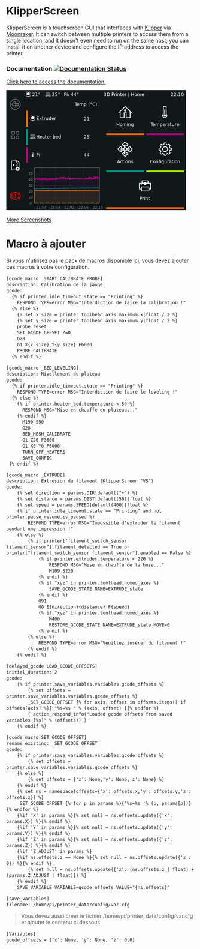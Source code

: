 # KlipperScreen

KlipperScreen is a touchscreen GUI that interfaces with [Klipper](https://github.com/kevinOConnor/klipper) via [Moonraker](https://github.com/arksine/moonraker). It can switch between multiple printers to access them from a single location, and it doesn't even need to run on the same host, you can install it on another device and configure the IP address to access the printer.

### Documentation [![Documentation Status](https://readthedocs.org/projects/klipperscreen/badge/?version=latest)](https://klipperscreen.readthedocs.io/en/latest/?badge=latest)

[Click here to access the documentation.](https://klipperscreen.readthedocs.io/en/latest/)

[![Main Menu](docs/img/panels/main_panel.png)](https://klipperscreen.readthedocs.io/en/latest/Panels/)

[More Screenshots](https://klipperscreen.readthedocs.io/en/latest/Panels/)  

# Macro à ajouter

Si vous n'utilisez pas le pack de macros disponible [ici](https://github.com/CIS94500/Klipper-Config-ANYCUBIC-VYPER/), vous devez ajouter ces macros à votre configuration.

```
[gcode_macro _START_CALIBRATE_PROBE]  
description: Calibration de la jauge  
gcode:  
  {% if printer.idle_timeout.state == "Printing" %}  
    RESPOND TYPE=error MSG="Interdiction de faire la calibration !"  
  {% else %}  
    {% set x_size = printer.toolhead.axis_maximum.x|float / 2 %}  
    {% set y_size = printer.toolhead.axis_maximum.y|float / 2 %}  
    probe_reset  
    SET_GCODE_OFFSET Z=0  
    G28  
    G1 X{x_size} Y{y_size} F6000  
    PROBE_CALIBRATE  
  {% endif %}  
```
```
[gcode_macro _BED_LEVELING]  
description: Nivellement du plateau  
gcode:  
  {% if printer.idle_timeout.state == "Printing" %}  
    RESPOND TYPE=error MSG="Interdiction de faire le leveling !"  
  {% else %}  
    {% if printer.heater_bed.temperature < 50 %}  
      RESPOND MSG="Mise en chauffe du plateau..."  
    {% endif %}  
      M190 S50  
      G28  
      BED_MESH_CALIBRATE  
      G1 Z20 F3600  
      G1 X0 Y0 F6000  
      TURN_OFF_HEATERS  
      SAVE_CONFIG  
 {% endif %}  
```
```
[gcode_macro _EXTRUDE]
description: Extrusion du filament (KlipperScreen "VS")
gcode:
	{% set direction = params.DIR|default("+") %}
	{% set distance = params.DIST|default(50)|float %}
	{% set speed = params.SPEED|default(400)|float %}
	{% if printer.idle_timeout.state == "Printing" and not printer.pause_resume.is_paused %}
		RESPOND TYPE=error MSG="Impossible d'extruder le filament pendant une impression !"
	{% else %}
		{% if printer["filament_switch_sensor filament_sensor"].filament_detected == True or printer["filament_switch_sensor filament_sensor"].enabled == False %}
			{% if printer.extruder.temperature < 220 %}
				RESPOND MSG="Mise en chauffe de la buse..."
				M109 S220
			{% endif %}
			{% if "xyz" in printer.toolhead.homed_axes %}
				SAVE_GCODE_STATE NAME=EXTRUDE_state
			{% endif %}
			G91				
			G0 E{direction}{distance} F{speed}
			{% if "xyz" in printer.toolhead.homed_axes %}
				M400
				RESTORE_GCODE_STATE NAME=EXTRUDE_state MOVE=0
			{% endif %}
		{% else %}
			RESPOND TYPE=error MSG="Veuillez insérer du filament !"
		{% endif %}
	{% endif %}
```
```
[delayed_gcode LOAD_GCODE_OFFSETS]
initial_duration: 2
gcode:
	{% if printer.save_variables.variables.gcode_offsets %}
		{% set offsets = printer.save_variables.variables.gcode_offsets %}
		_SET_GCODE_OFFSET {% for axis, offset in offsets.items() if offsets[axis] %}{ "%s=%s " % (axis, offset) }{% endfor %}
		{ action_respond_info("Loaded gcode offsets from saved variables [%s]" % (offsets)) }
	{% endif %}
```
```
[gcode_macro SET_GCODE_OFFSET]
rename_existing: _SET_GCODE_OFFSET
gcode:
	{% if printer.save_variables.variables.gcode_offsets %}
		{% set offsets = printer.save_variables.variables.gcode_offsets %}
	{% else %}
		{% set offsets = {'x': None,'y': None,'z': None} %}
	{% endif %}
	{% set ns = namespace(offsets={'x': offsets.x,'y': offsets.y,'z': offsets.z}) %}
	_SET_GCODE_OFFSET {% for p in params %}{'%s=%s '% (p, params[p])}{% endfor %}
	{%if 'X' in params %}{% set null = ns.offsets.update({'x': params.X}) %}{% endif %}
	{%if 'Y' in params %}{% set null = ns.offsets.update({'y': params.Y}) %}{% endif %}
	{%if 'Z' in params %}{% set null = ns.offsets.update({'z': params.Z}) %}{% endif %}
	{%if 'Z_ADJUST' in params %}
	{%if ns.offsets.z == None %}{% set null = ns.offsets.update({'z': 0}) %}{% endif %}
		{% set null = ns.offsets.update({'z': (ns.offsets.z | float) + (params.Z_ADJUST | float)}) %}
	{% endif %}
	SAVE_VARIABLE VARIABLE=gcode_offsets VALUE="{ns.offsets}"
```
```
[save_variables]
filename: /home/pi/printer_data/config/var.cfg
```

>Vous devez aussi créer le fichier /home/pi/printer_data/config/var.cfg et ajouter le contenu ci dessous  

```
[Variables]
gcode_offsets = {'x': None, 'y': None, 'z': 0.0}
```

